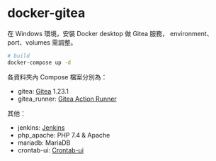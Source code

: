 # docker-gitea
在 Windows 環境，安裝 Docker desktop 做 Gitea 服務，
environment、port、volumes 需調整。

```bash
# build
docker-compose up -d
```

各資料夾內 Compose 檔案分別為：
- gitea: [Gitea](https://docs.gitea.com/zh-tw/) 1.23.1
- gitea_runner: [Gitea Action Runner](https://docs.gitea.com/zh-tw/usage/actions/act-runner)

其他：
- jenkins: [Jenkins](https://github.com/jenkinsci/docker)
- php_apache: PHP 7.4 & Apache
- mariadb: MariaDB
- crontab-ui: [Crontab-ui](https://github.com/alseambusher/crontab-ui)
